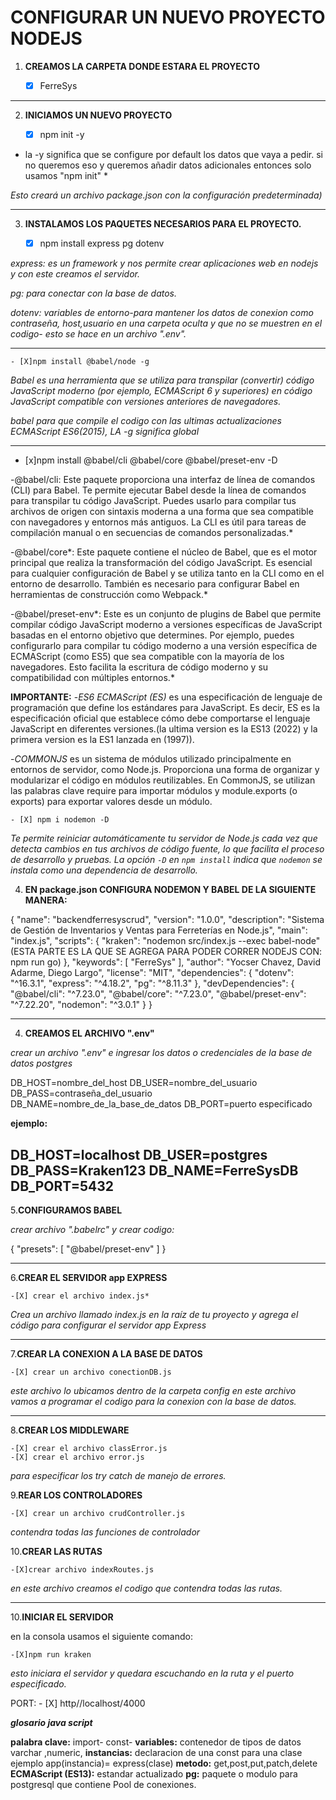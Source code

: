 
# CONFIGURAR UN NUEVO PROYECTO NODEJS

1. **CREAMOS LA CARPETA DONDE ESTARA EL PROYECTO**

    - [x] FerreSys
------

2. **INICIAMOS UN NUEVO PROYECTO**

    - [x] npm init -y 

* la -y significa que se configure por default los datos que vaya a pedir. si no queremos eso y queremos añadir datos adicionales entonces solo usamos "npm init" *

*Esto creará un archivo package.json con la configuración predeterminada)*

------

3. **INSTALAMOS LOS PAQUETES NECESARIOS PARA EL PROYECTO.**

    - [x] npm install express pg dotenv 

*express: es un framework y nos permite crear aplicaciones web en nodejs y con este creamos el servidor.*

*pg: para conectar con la base de datos.*

*dotenv: variables de entorno-para mantener los datos de conexion como contraseña, host,usuario en una carpeta oculta y que no se muestren en el codigo- esto se hace en un archivo ".env".*

------

    - [X]npm install @babel/node -g

*Babel es una herramienta que se utiliza para transpilar (convertir) código JavaScript moderno (por ejemplo, 
 ECMAScript 6 y superiores) en código JavaScript compatible con versiones anteriores de navegadores.*

*babel para que compile el codigo con las ultimas actualizaciones ECMAScript ES6(2015), LA -g significa global*

------

   - [x]npm install @babel/cli @babel/core @babel/preset-env -D

-@babel/cli: Este paquete proporciona una interfaz de línea de comandos (CLI) para Babel. Te permite ejecutar Babel desde la línea de comandos para transpilar tu código JavaScript. Puedes usarlo para compilar tus archivos de origen con sintaxis moderna a una forma que sea compatible con navegadores y entornos más antiguos. La CLI es útil para tareas de compilación manual o en secuencias de comandos personalizadas.*

-@babel/core*: Este paquete contiene el núcleo de Babel, que es el motor principal que realiza la transformación del código JavaScript. Es esencial para cualquier configuración de Babel y se utiliza tanto en la CLI como en el entorno de desarrollo. También es necesario para configurar Babel en herramientas de construcción como Webpack.*

-@babel/preset-env*: Este es un conjunto de plugins de Babel que permite compilar código JavaScript moderno a versiones específicas de JavaScript basadas en el entorno objetivo que determines. Por ejemplo, puedes configurarlo para compilar tu código moderno a una versión específica de ECMAScript (como ES5) que sea compatible con la mayoría de los navegadores. Esto facilita la escritura de código moderno y su compatibilidad con múltiples entornos.*

**IMPORTANTE:**
-*ES6 ECMAScript (ES)* es una especificación de lenguaje de programación que define los estándares para JavaScript. Es decir, ES es la especificación oficial que establece cómo debe comportarse el lenguaje JavaScript en diferentes versiones.(la ultima version es la ES13 (2022) y la primera version es la ES1 lanzada en (1997)).

-*COMMONJS* es un sistema de módulos utilizado principalmente en entornos de servidor, como Node.js. Proporciona una forma de organizar y modularizar el código en módulos reutilizables. En CommonJS, se utilizan las palabras clave require para importar módulos y module.exports (o exports) para exportar valores desde un módulo. 


    - [X] npm i nodemon -D

*Te permite reiniciar automáticamente tu servidor de Node.js cada vez que detecta cambios en tus archivos de código fuente, lo que facilita el proceso de desarrollo y pruebas. La opción `-D` en `npm install` indica que `nodemon` se instala como una dependencia de desarrollo.*


4. **EN  package.json CONFIGURA NODEMON Y BABEL DE LA SIGUIENTE MANERA:**

  {
  "name": "backendferresyscrud",
  "version": "1.0.0",
  "description": "Sistema de Gestión de Inventarios y Ventas para Ferreterías en Node.js",
  "main": "index.js",
  "scripts": {
    "kraken": "nodemon src/index.js --exec babel-node" (ESTA PARTE ES LA QUE SE AGREGA PARA PODER CORRER NODEJS CON: npm run go)
  },
  "keywords": [
    "FerreSys"
  ],
  "author": "Yocser Chavez, David Adarme, Diego Largo",
  "license": "MIT",
  "dependencies": {
    "dotenv": "^16.3.1",
    "express": "^4.18.2",
    "pg": "^8.11.3"
  },
  "devDependencies": {
    "@babel/cli": "^7.23.0",
    "@babel/core": "^7.23.0",
    "@babel/preset-env": "^7.22.20",
    "nodemon": "^3.0.1"
  }
}

------

4. **CREAMOS EL ARCHIVO ".env"**

*crear un archivo ".env" e ingresar los datos o credenciales de la base de datos postgres*

DB_HOST=nombre_del_host 
DB_USER=nombre_del_usuario 
DB_PASS=contraseña_del_usuario 
DB_NAME=nombre_de_la_base_de_datos 
DB_PORT=puerto especificado

**ejemplo:**

DB_HOST=localhost
DB_USER=postgres
DB_PASS=Kraken123
DB_NAME=FerreSysDB
DB_PORT=5432
------------------------------------------------------------------------------------------------

5.**CONFIGURAMOS BABEL**

*crear archivo ".babelrc" y crear codigo:*



{
  "presets": [
  "@babel/preset-env"
  ]
}


------

6.**CREAR EL SERVIDOR app EXPRESS**

    -[X] crear el archivo index.js*
*Crea un archivo llamado index.js en la raíz de tu proyecto y agrega el código para configurar el servidor app Express*

------

7.**CREAR LA CONEXION A LA BASE DE DATOS**

    -[X] crear un archivo conectionDB.js
*este archivo lo ubicamos dentro de la carpeta config*
*en este archivo vamos a programar el codigo para la conexion con la base de datos.*

------

8.**CREAR LOS MIDDLEWARE**

    -[X] crear el archivo classError.js
    -[X] crear el archivo error.js

*para especificar los try catch de manejo de errores.*

9.**REAR LOS CONTROLADORES**

    -[X] crear un archivo crudController.js

*contendra todas las funciones de controlador*

10.**CREAR LAS RUTAS**

    -[X]crear archivo indexRoutes.js

*en este archivo creamos el codigo que contendra todas las rutas.*

------

10.**INICIAR EL SERVIDOR**

en la consola usamos el siguiente comando:

    -[X]npm run kraken

*esto iniciara el servidor y quedara escuchando en la ruta y el puerto especificado.*

PORT: - [X] http//localhost/4000







***glosario java script***

**palabra clave:** import- const- 
**variables:** contenedor de tipos de datos varchar ,numeric,
**instancias:** declaracion de una const para una clase ejemplo app(instancia)= express(clase)
**metodo:** get,post,put,patch,delete 
**ECMAScript (ES13):** estandar actualizado
**pg:** paquete o modulo para postgresql que contiene Pool de conexiones.




